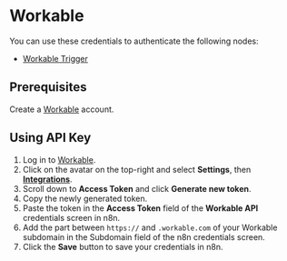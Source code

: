 # Workable

You can use these credentials to authenticate the following nodes:

- [Workable Trigger](/integrations/builtin/trigger-nodes/n8n-nodes-base.workableTrigger/)

## Prerequisites

Create a [Workable](https://www.workable.com/) account.

## Using API Key

1. Log in to [Workable](https://www.workable.com/).
2. Click on the avatar on the top-right and select **Settings**, then **[Integrations](https://workable.com/backend/settings/integrations)**.
3. Scroll down to **Access Token** and click **Generate new token**.
4. Copy the newly generated token.
6. Paste the token in the **Access Token** field of the **Workable API** credentials screen in n8n.
7. Add the part between `https://` and `.workable.com` of your Workable subdomain in the Subdomain field of the n8n credentials screen.
8. Click the **Save** button to save your credentials in n8n.
